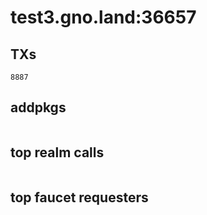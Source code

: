 # test3.gno.land:36657

## TXs
```
8887
```

## addpkgs
```
```

## top realm calls
```
```

## top faucet requesters
```
```

